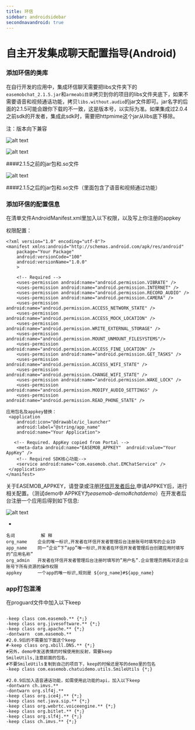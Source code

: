 ```yaml
---
title: 环信
sidebar: androidsidebar
secondnavandroid: true
---
```


# 自主开发集成聊天配置指导(Android)

### 添加环信的类库

在自行开发的应用中，集成环信聊天需要把libs文件夹下的`easemobchat_2.1.5.jar`和`armeabi目录`拷贝到你的项目的libs文件夹底下，如果不需要语音和视频通话功能，拷贝`libs.without.audio`的jar文件即可。jar名字的后面的2.1.5可能会跟你下载的不一致，这是版本号，以实际为准。如果集成过2.0.4之前sdk的开发者，集成此sdk时，需要把httpmime这个jar从libs底下移除。

注：版本向下兼容

 ![alt text](/demo_dirs_new1.jpg "demo") 

 ![alt text](/project_libs1.jpg "demo")
 
####2.1.5之前的jar包和.so文件
 
 ![alt text](/project_libs2.png "demo")
 
####2.1.5之后的jar包和.so文件（里面包含了语音和视频通过功能）

### 添加环信的配置信息

在清单文件AndroidManifest.xml里加入以下权限，以及写上你注册的appkey


权限配置：

    <?xml version="1.0" encoding="utf-8"?>
    <manifest xmlns:android="http://schemas.android.com/apk/res/android"
        package="Your Package"
        android:versionCode="100"
        android:versionName="1.0.0"
        >
  
        <!-- Required -->
        <uses-permission android:name="android.permission.VIBRATE" />
        <uses-permission android:name="android.permission.INTERNET" />
        <uses-permission android:name="android.permission.RECORD_AUDIO" />
        <uses-permission android:name="android.permission.CAMERA" />
        <uses-permission android:name="android.permission.ACCESS_NETWORK_STATE" />
        <uses-permission android:name="android.permission.ACCESS_MOCK_LOCATION" />
        <uses-permission android:name="android.permission.WRITE_EXTERNAL_STORAGE" />
        <uses-permission android:name="android.permission.MOUNT_UNMOUNT_FILESYSTEMS"/>  
        <uses-permission android:name="android.permission.ACCESS_FINE_LOCATION" />
        <uses-permission android:name="android.permission.GET_TASKS" />
        <uses-permission android:name="android.permission.ACCESS_WIFI_STATE" />
        <uses-permission android:name="android.permission.CHANGE_WIFI_STATE" />
        <uses-permission android:name="android.permission.WAKE_LOCK" />
        <uses-permission android:name="android.permission.MODIFY_AUDIO_SETTINGS" />
        <uses-permission android:name="android.permission.READ_PHONE_STATE" />
     
    应用包名及appkey替换：
     <application
        android:icon="@drawable/ic_launcher"
        android:label="@string/app_name"
        android:name="Your Application">
      
       <!-- Required. AppKey copied from Portal -->
        <meta-data android:name="EASEMOB_APPKEY"  android:value="Your AppKey" />
        <!-- Required SDK核心功能-->
        <service android:name="com.easemob.chat.EMChatService" />
     </application>
    </manifest>

关于EASEMOB_APPKEY，请登录或注册[环信开发者后台](https://console.easemob.com),申请APPKEY后，进行相关配置。（测试demo中 APPKEY为*easemob-demo#chatdemo*）在开发者后台注册一个应用后得到如下信息:


 ![alt text](/1.jpg "demo")


-


	名词			解 释
	org_name	企业的唯一标识,开发者在环信开发者管理后台注册账号时填写的企业ID
	app_name	同一”企业”下”app”唯一标识,开发者在环信开发者管理后台创建应用时填写的”应用名称”
	org_admin	开发者在环信开发者管理后台注册时填写的”用户名”.企业管理员拥有对该企业账号下所有资源的操作权限
	appkey		一个app的唯一标识,规则是 ${org_name}#${app_name}

### app打包混淆

在proguard文件中加入以下keep

<pre class="hll"><code class="language-java">
-keep class com.easemob.** {*;}
-keep class org.jivesoftware.** {*;}
-keep class org.apache.** {*;}
-dontwarn  com.easemob.**
#2.0.9后的不需要加下面这个keep
#-keep class org.xbill.DNS.** {*;}
#另外，demo中发送表情的时候使用到反射，需要keep 
SmileUtils,注意前面的包名，
#不要SmileUtils复制到自己的项目下，keep的时候还是写的demo里的包名
-keep class com.easemob.chatuidemo.utils.SmileUtils {*;}

#2.0.9后加入语音通话功能，如需使用此功能的api，加入以下keep
-dontwarn ch.imvs.**
-dontwarn org.slf4j.**
-keep class org.ice4j.** {*;}
-keep class net.java.sip.** {*;}
-keep class org.webrtc.voiceengine.** {*;}
-keep class org.bitlet.** {*;}
-keep class org.slf4j.** {*;}
-keep class ch.imvs.** {*;}

</code></pre>
	
